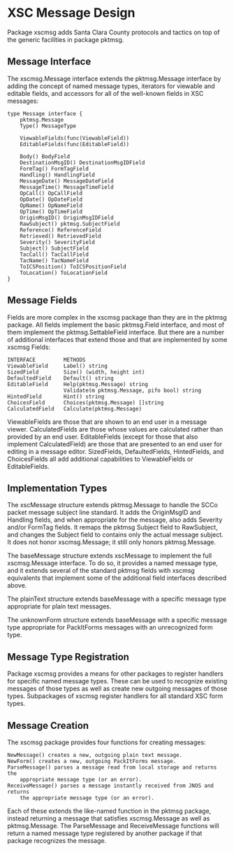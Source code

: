 # XSC Message Design

Package xscmsg adds Santa Clara County protocols and tactics on top of the
generic facilities in package pktmsg.

## Message Interface

The xscmsg.Message interface extends the pktmsg.Message interface by adding the
concept of named message types, iterators for viewable and editable fields, and
accessors for all of the well-known fields in XSC messages:

    type Message interface {
        pktmsg.Message
        Type() MessageType

        ViewableFields(func(ViewableField))
        EditableFields(func(EditableField))

        Body() BodyField
        DestinationMsgID() DestinationMsgIDField
        FormTag() FormTagField
        Handling() HandlingField
        MessageDate() MessageDateField
        MessageTime() MessageTimeField
        OpCall() OpCallField
        OpDate() OpDateField
        OpName() OpNameField
        OpTime() OpTimeField        
        OriginMsgID() OriginMsgIDField
        RawSubject() pktmsg.SubjectField
        Reference() ReferenceField
        Retrieved() RetrievedField
        Severity() SeverityField
        Subject() SubjectField
        TacCall() TacCallField
        TacName() TacNameField
        ToICSPosition() ToICSPositionField
        ToLocation() ToLocationField
    }

## Message Fields

Fields are more complex in the xscmsg package than they are in the pktmsg
package.  All fields implement the basic pktmsg.Field interface, and most of
them implement the pktmsg.SettableField interface.  But there are a number of
additional interfaces that extend those and that are implemented by some xscmsg
Fields:

    INTERFACE         METHODS
    ViewableField     Label() string
    SizedField        Size() (width, height int)
    DefaultedField    Default() string
    EditableField     Help(pktmsg.Message) string
                      Validate(m pktmsg.Message, pifo bool) string
    HintedField       Hint() string
    ChoicesField      Choices(pktmsg.Message) []string
    CalculatedField   Calculate(pktmsg.Message)

ViewableFields are those that are shown to an end user in a message viewer.
CalculatedFields are those whose values are calculated rather than provided by
an end user.  EditableFields (except for those that also implement
CalculatedField) are those that are presented to an end user for editing in a
message editor.  SizedFields, DefaultedFields, HintedFields, and ChoicesFields
all add additional capabilities to ViewableFields or EditableFields.

## Implementation Types

The xscMessage structure extends pktmsg.Message to handle the SCCo packet
message subject line standard.  It adds the OriginMsgID and Handling fields, and
when appropriate for the message, also adds Severity and/or FormTag fields.  It
remaps the pktmsg Subject field to RawSubject, and changes the Subject field to
contains only the actual message subject.  It does not honor xscmsg.Message; it
still only honors pktmsg.Message.

The baseMessage structure extends xscMessage to implement the full
xscmsg.Message interface.  To do so, it provides a named message type, and it
extends several of the standard pktmsg fields with xscmsg equivalents that
implement some of the additional field interfaces described above.

The plainText structure extends baseMessage with a specific message type
appropriate for plain text messages.

The unknownForm structure extends baseMessage with a specific message type
appropriate for PackItForms messages with an unrecognized form type.

## Message Type Registration

Package xscmsg provides a means for other packages to register handlers for
specific named message types.  These can be used to recognize existing messages
of those types as well as create new outgoing messages of those types.
Subpackages of xscmsg register handlers for all standard XSC form types.

## Message Creation

The xscmsg package provides four functions for creating messages:

    NewMessage() creates a new, outgoing plain text message.
    NewForm() creates a new, outgoing PackItForms message.
    ParseMessage() parses a message read from local storage and returns the
        appropriate message type (or an error).
    ReceiveMessage() parses a message instantly received from JNOS and returns
        the appropriate message type (or an error).

Each of these extends the like-named function in the pktmsg package, instead
returning a message that satisfies xscmsg.Message as well as pktmsg.Message.
The ParseMessage and ReceiveMessage functions will return a named message type
registered by another package if that package recognizes the message.
